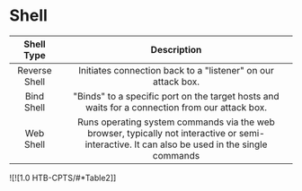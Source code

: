 
# Shell

| **Shell Type** |                                                                **Description**                                                                |
| :------------: | :-------------------------------------------------------------------------------------------------------------------------------------------: |
| Reverse Shell  |                                         Initiates connection back to a "listener" on our attack box.                                          |
|   Bind Shell   |                        "Binds" to a specific port on the target hosts and waits for a connection from our attack box.                         |
|   Web Shell    | Runs operating system commands via the web browser, typically not interactive or semi-interactive. It can also be used in the single commands |


![![1.0 HTB-CPTS/#*Table2]]
